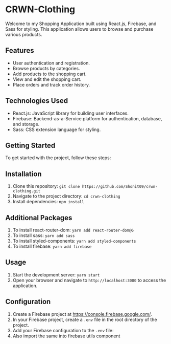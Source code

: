 # CRWN-Clothing

Welcome to my Shopping Application built using React.js, Firebase, and Sass for styling. This application allows users to browse and purchase various products.

## Features
- User authentication and registration.
- Browse products by categories.
- Add products to the shopping cart.
- View and edit the shopping cart.
- Place orders and track order history.

## Technologies Used
- React.js: JavaScript library for building user interfaces.
- Firebase: Backend-as-a-Service platform for authentication, database, and storage.
- Sass: CSS extension language for styling.

## Getting Started
To get started with the project, follow these steps:

## Installation
1. Clone this repository: `git clone https://github.com/Shonit09/crwn-clothing.git`
2. Navigate to the project directory: `cd crwn-clothing`
3. Install dependencies: `npm install`

## Additional Packages
1. To install react-router-dom: `yarn add react-router-dom@6`
2. To install sass: `yarn add sass`
3. To install styled-components:  `yarn add styled-components`
4. To install firebase: `yarn add firebase`

## Usage
1. Start the development server: `yarn start`
2. Open your browser and navigate to `http://localhost:3000` to access the application.

## Configuration
1. Create a Firebase project at https://console.firebase.google.com/.
2. In your Firebase project, create a `.env` file in the root directory of the project.
3. Add your Firebase configuration to the `.env` file:
4. Also import the same into firebase utils component

